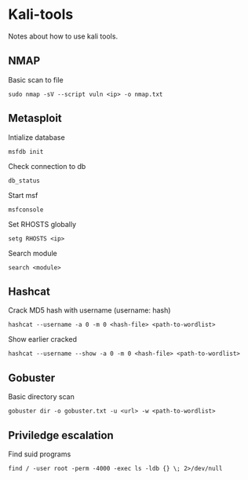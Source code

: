 # Kali-tools
Notes about how to use kali tools. 


## NMAP
Basic scan to file
```
sudo nmap -sV --script vuln <ip> -o nmap.txt
```

## Metasploit
Intialize database 
```
msfdb init
```

Check connection to db
```
db_status
```

Start msf 
```
msfconsole
```

Set RHOSTS globally
```
setg RHOSTS <ip>
```

Search module 
```
search <module>
```  

## Hashcat
Crack MD5 hash with username (username: hash)
```
hashcat --username -a 0 -m 0 <hash-file> <path-to-wordlist>
```

Show earlier cracked
```
hashcat --username --show -a 0 -m 0 <hash-file> <path-to-wordlist>
```  

Gobuster
--------
Basic directory scan
```
gobuster dir -o gobuster.txt -u <url> -w <path-to-wordlist>
```

Priviledge escalation
--------------------
Find suid programs
```
find / -user root -perm -4000 -exec ls -ldb {} \; 2>/dev/null
```
